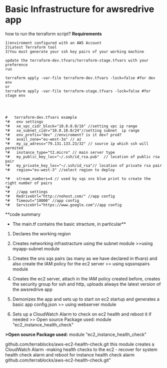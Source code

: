 
# Basic Infrastructure for awsredrive app

how to run the terraform script?
**Requirements**

   

   

    1)enviroment configured with an AWS Account 
    2)Latest Terraform tool
    3)You must generate your ssh key pairs of your working machine

    update the terraform-dev.tfvars/terraform-stage.tfvars with your preference
    run
    
    terraform apply -var-file terraform-dev.tfvars -lock=false #for dev env
    or
    terraform apply -var-file terraform-stage.tfvars -lock=false #for stage env




    #   terraform-dev.tfvars example
    *#   env settings
    *#   xe_vpc_cidr_block="10.0.0.0/16" //setting vpc ip range
    *#   xe_subnet_cidr="10.0.10.0/24"//setting subnet  ip range
    *#   env_prefix="dev" //enviroment? is it dev? prod?
    *#   avail_zone="eu-west-3a" // az
    *#   my_ip_adress="79.131.133.23/32" // source ip which ssh will permited
    *#   instance_type="t2.micro" // main server type
    *#   my_public_key_loc="~/.ssh/id_rsa.pub"  // location of public rsa pair
    *#   my_private_key_loc="~/.ssh/id_rsa"// location of private rsa pair
    *#   region="eu-west-3" //select region to deploy
    
    *#   stream_numbers=4 // used by sqs sns blue print to create the right number of pairs
    *#
    *#   //app settings
    *#   RedriveUrl="http://nohost.com/" //app config
    *#   Timeout="10000" //app config
    *#   ServiceUrl="https://www.google.com"//app config

**code summary

 - The main.tf  contains the basic stracture, in particular**



   

 1. Declares the working region
 2. Creates networking infrastracture using the subnet module  >>using  myapp-subnet module
 3. Creates the sns sqs pairs (as many as we have declared in tfvars) and also create the IAM policy for the ec2 server >> using     sqssnspairs   module
 4. Creates the ec2 server, attach in the IAM policy created before, creates the security group for ssh and http, uploads always      the  latest  version of the awsredrive app
 
 5. Demonizes the app and sets up to start on  ec2 startup and generates
    a basic app config.json >> using webserver module
 6. Sets up a CloudWatch Alarm to check on ec2 health and reboot it if  needed >> Open source Package used: module "ec2_instance_health_check"

> 

> 
**>Open source Package used:**
module "ec2_instance_health_check" 

github.com/terrablocks/aws-ec2-health-check.git
this module creates a CloudWatch Alarm -making health checks to the ec2 -
recover for system health check alarm and reboot for instance health check alarm
github.com/terrablocks/aws-ec2-health-check.git"



